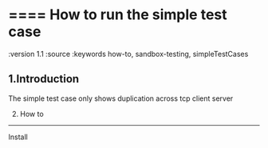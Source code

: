 
====
How to run the simple test case
====

:version 1.1
:source
:keywords how-to, sandbox-testing, simpleTestCases


1.Introduction
------------

The simple test case only shows duplication across tcp client server


2. How to
------

Install
